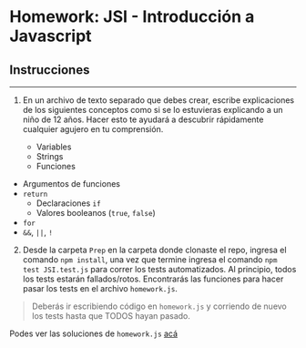 # Homework: JSI - Introducción a Javascript

## Instrucciones
---
1. En un archivo de texto separado que debes crear, escribe explicaciones de los siguientes conceptos como si se lo estuvieras explicando a un niño de 12 años. Hacer esto te ayudará a descubrir rápidamente cualquier agujero en tu comprensión.

	* Variables
	* Strings
	* Funciones
  * Argumentos de funciones
  * `return`
	* Declaraciones `if`
	* Valores booleanos (`true`, `false`)
  * `for`
  * `&&`, `||`, `!`

2. Desde la carpeta `Prep` en la carpeta donde clonaste el repo, ingresa el comando `npm install`, una vez que termine ingresa el comando `npm test JSI.test.js` para correr los tests automatizados. Al principio, todos los tests estarán fallados/rotos. Encontrarás las funciones para hacer pasar los tests en el archivo `homework.js`.

> Deberás ir escribiendo código en `homework.js` y corriendo de nuevo los tests hasta que TODOS hayan pasado.

Podes ver las soluciones de `homework.js` [acá](https://github.com/soyHenry/Prep/blob/solutions/01-JSI/homework/homework.js)